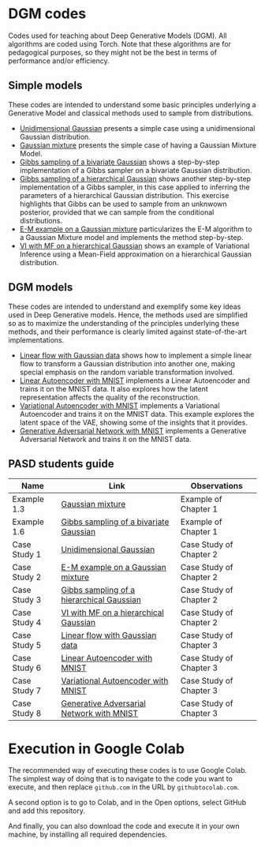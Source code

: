 # DGM codes
Codes used for teaching about Deep Generative Models (DGM). All algorithms are coded using Torch. Note that these algorithms are for pedagogical purposes, so they might not be the best in terms of performance and/or efficiency.

## Simple models
These codes are intended to understand some basic principles underlying a Generative Model and classical methods used to sample from distributions. 
* [Unidimensional Gaussian](/simple_models/gaussian_unidimensional.ipynb) presents a simple case using a unidimensional Gaussian distribution.
* [Gaussian mixture](/simple_models/gaussian_mixture.ipynb) presents the simple case of having a Gaussian Mixture Model.
* [Gibbs sampling of a bivariate Gaussian](/simple_models/gibbs_gaussian.ipynb) shows a step-by-step implementation of a Gibbs sampler on a bivariate Gaussian distribution.
* [Gibbs sampling of a hierarchical Gaussian](/simple_models/gibbs_hierarchical_gaussian.ipynb) shows another step-by-step implementation of a Gibbs sampler, in this case applied to inferring the parameters of a hierarchical Gaussian distribution. This exercise highlights that Gibbs can be used to sample from an unknwown posterior, provided that we can sample from the conditional distributions.
* [E-M example on a Gaussian mixture](/simple_models/gaussian_mixture_em.ipynb) particularizes the E-M algorithm to a Gaussian Mixture model and implements the method step-by-step.
* [VI with MF on a hierarchical Gaussian](/simple_models/vi_mean_field.ipynb) shows an example of Variational Inference using a Mean-Field approximation on a hierarchical Gaussian distribution.

## DGM models
These codes are intended to understand and exemplify some key ideas used in Deep Generative models. Hence, the methods used are simplified so as to maximize the understanding of the principles underlying these methods, and their performance is clearly limited against state-of-the-art implementations. 
* [Linear flow with Gaussian data](/dgm/linear_flow_gaussian.ipynb) shows how to implement a simple linear flow to transform a Gaussian distribution into another one, making special emphasis on the random variable transformation involved.
* [Linear Autoencoder with MNIST](/dgm/linear_ae_mnist.ipynb) implements a Linear Autoencoder and trains it on the MNIST data. It also explores how the latent representation affects the quality of the reconstruction.
* [Variational Autoencoder with MNIST](/dgm/vae_mnist.ipynb) implements a Variational Autoencoder and trains it on the MNIST data. This example explores the latent space of the VAE, showing some of the insights that it provides.
* [Generative Adversarial Network with MNIST](/dgm/gan_mnist.ipynb) implements a Generative Adversarial Network and trains it on the MNIST data.

## PASD students guide

| Name | Link | Observations            |
| ----------- | ----------- |-------------------------|
| Example 1.3  | [Gaussian mixture](/simple_models/gaussian_mixture.ipynb)       | Example of Chapter 1    |
| Example 1.6  | [Gibbs sampling of a bivariate Gaussian](/simple_models/gibbs_gaussian.ipynb)       | Example of Chapter 1    |
| Case Study 1 | [Unidimensional Gaussian](/simple_models/gaussian_unidimensional.ipynb)       | Case Study of Chapter 2 |
| Case Study 2 | [E-M example on a Gaussian mixture](/simple_models/gaussian_mixture_em.ipynb)       | Case Study of Chapter 2 |
| Case Study 3 | [Gibbs sampling of a hierarchical Gaussian](/simple_models/gibbs_hierarchical_gaussian.ipynb)       | Case Study of Chapter 2 |
| Case Study 4 | [VI with MF on a hierarchical Gaussian](/simple_models/vi_mean_field.ipynb)       | Case Study of Chapter 2 |
| Case Study 5 | [Linear flow with Gaussian data](/dgm/linear_flow_gaussian.ipynb)       | Case Study of Chapter 3 |
| Case Study 6 | [Linear Autoencoder with MNIST](/dgm/linear_ae_mnist.ipynb)       | Case Study of Chapter 3 |
| Case Study 7 | [Variational Autoencoder with MNIST](/dgm/vae_mnist.ipynb)       | Case Study of Chapter 3 |
| Case Study 8 | [Generative Adversarial Network with MNIST](/dgm/gan_mnist.ipynb)       | Case Study of Chapter 3 |


# Execution in Google Colab

The recommended way of executing these codes is to use Google Colab. The simplest way of doing that is to navigate to the code you want to execute, and then replace `github.com` in the URL by `githubtocolab.com`.

A second option is to go to Colab, and in the Open options, select GitHub and add this repository.

And finally, you can also download the code and execute it in your own machine, by installing all required dependencies.

